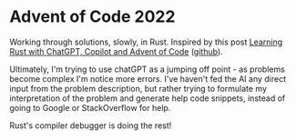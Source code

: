 # Advent of Code 2022

Working through solutions, slowly, in Rust.
Inspired by this post [Learning Rust with ChatGPT, Copilot and Advent of Code](https://simonwillison.net/2022/Dec/5/rust-chatgpt-copilot/)  ([github](https://github.com/simonw/advent-of-code-2022-in-rust)).

Ultimately, I'm trying to use chatGPT as a jumping off point - as problems become complex I'm notice more errors.
I've haven't fed the AI any direct input from the problem description, but rather trying to
formulate my interpretation of the problem and generate help code snippets, instead of going to Google or StackOverflow for help.

Rust's compiler debugger is doing the rest!